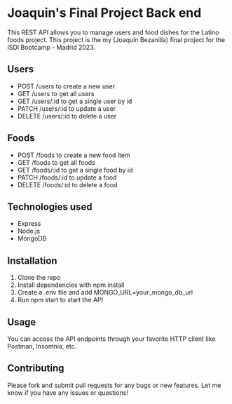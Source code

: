 # Joaquin's Final Project Back end

This REST API allows you to manage users and food dishes for the Latino foods project. This project is the my (Joaquín Bezanilla) final project for the ISDI Bootcamp - Madrid 2023.

## Users

- POST /users to create a new user
- GET /users to get all users
- GET /users/:id to get a single user by id
- PATCH /users/:id to update a user
- DELETE /users/:id to delete a user

## Foods

- POST /foods to create a new food item
- GET /foods to get all foods
- GET /foods/:id to get a single food by id
- PATCH /foods/:id to update a food
- DELETE /foods/:id to delete a food

## Technologies used

- Express
- Node.js
- MongoDB

## Installation

1. Clone the repo
2. Install dependencies with npm install
3. Create a .env file and add MONGO_URL=your_mongo_db_url
4. Run npm start to start the API

## Usage

You can access the API endpoints through your favorite HTTP client like Postman, Insomnia, etc.

## Contributing

Please fork and submit pull requests for any bugs or new features.
Let me know if you have any issues or questions!
